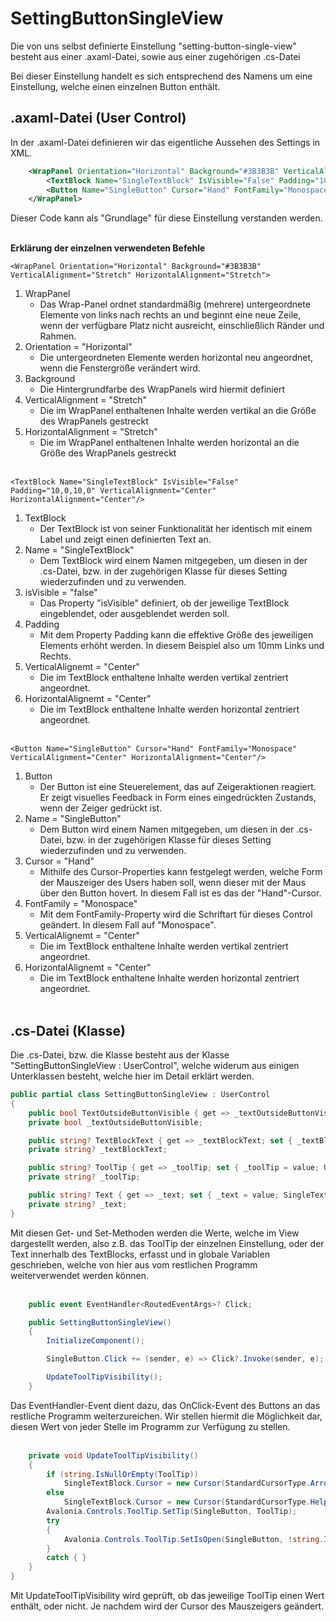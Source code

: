 # SettingButtonSingleView

Die von uns selbst definierte Einstellung "setting-button-single-view" besteht aus einer .axaml-Datei, sowie aus einer zugehörigen .cs-Datei

Bei dieser Einstellung handelt es sich entsprechend des Namens um eine Einstellung, welche einen einzelnen Button enthält. 

## .axaml-Datei (User Control)

In der .axaml-Datei definieren wir das eigentliche Aussehen des Settings in XML.

```XML
	<WrapPanel Orientation="Horizontal" Background="#3B3B3B" VerticalAlignment="Stretch" HorizontalAlignment="Stretch">
		<TextBlock Name="SingleTextBlock" IsVisible="False" Padding="10,0,10,0" VerticalAlignment="Center" HorizontalAlignment="Center"/>
		<Button Name="SingleButton" Cursor="Hand" FontFamily="Monospace" VerticalAlignment="Center" HorizontalAlignment="Center"/>
	</WrapPanel>
```

Dieser Code kann als "Grundlage" für diese Einstellung verstanden werden.<br><br>

**Erklärung der einzelnen verwendeten Befehle**

`<WrapPanel Orientation="Horizontal" Background="#3B3B3B" VerticalAlignment="Stretch" HorizontalAlignment="Stretch">`
1. WrapPanel
   - Das Wrap-Panel ordnet standardmäßig (mehrere) untergeordnete Elemente von links nach rechts an und beginnt eine neue Zeile, wenn der verfügbare Platz nicht ausreicht, einschließlich Ränder und Rahmen.
2. Orientation = "Horizontal"
   - Die untergeordneten Elemente werden horizontal neu angeordnet, wenn die Fenstergröße verändert wird.
3. Background 
   - Die Hintergrundfarbe des WrapPanels wird hiermit definiert
4. VerticalAlignment = "Stretch"
   - Die im WrapPanel enthaltenen Inhalte werden vertikal an die Größe des WrapPanels gestreckt
5. HorizontalAlignment = "Stretch"
   - Die im WrapPanel enthaltenen Inhalte werden horizontal an die Größe des WrapPanels gestreckt
<br><br>

`<TextBlock Name="SingleTextBlock" IsVisible="False" Padding="10,0,10,0" VerticalAlignment="Center" HorizontalAlignment="Center"/>`
1. TextBlock
   - Der TextBlock ist von seiner Funktionalität her identisch mit einem Label und zeigt einen definierten Text an. 
2. Name = "SingleTextBlock"
   - Dem TextBlock wird einem Namen mitgegeben, um diesen in der .cs-Datei, bzw. in der zugehörigen Klasse für dieses Setting wiederzufinden und zu verwenden.
3. isVisible = "false"
   - Das Property "isVisible" definiert, ob der jeweilige TextBlock eingeblendet, oder ausgeblendet werden soll.
4. Padding
   - Mit dem Property Padding kann die effektive Größe des jeweiligen Elements erhöht werden. In diesem Beispiel also um 10mm Links und Rechts.
5. VerticalAlignemt = "Center"
   - Die im TextBlock enthaltene Inhalte werden vertikal zentriert angeordnet.
6. HorizontalAlignemt = "Center"
   - Die im TextBlock enthaltene Inhalte werden horizontal zentriert angeordnet.
<br><br>

`<Button Name="SingleButton" Cursor="Hand" FontFamily="Monospace" VerticalAlignment="Center" HorizontalAlignment="Center"/>`
1. Button 
   - Der Button ist eine Steuerelement, das auf Zeigeraktionen reagiert. Er zeigt visuelles Feedback in Form eines eingedrückten Zustands, wenn der Zeiger gedrückt ist.
2. Name = "SingleButton"
   - Dem Button wird einem Namen mitgegeben, um diesen in der .cs-Datei, bzw. in der zugehörigen Klasse für dieses Setting wiederzufinden und zu verwenden.
3. Cursor = "Hand"
   - Mithilfe des Cursor-Properties kann festgelegt werden, welche Form der Mauszeiger des Users haben soll, wenn dieser mit der Maus über den Button hovert. In diesem Fall ist es das der "Hand"-Cursor.
4. FontFamily = "Monospace"
   - Mit dem FontFamily-Property wird die Schriftart für dieses Control geändert. In diesem Fall auf "Monospace".
5. VerticalAlignemt = "Center"
   - Die im TextBlock enthaltene Inhalte werden vertikal zentriert angeordnet.
6. HorizontalAlignemt = "Center"
   - Die im TextBlock enthaltene Inhalte werden horizontal zentriert angeordnet.
<br><br>

## .cs-Datei (Klasse)
Die .cs-Datei, bzw. die Klasse besteht aus der Klasse "SettingButtonSingleView : UserControl", welche widerum aus einigen Unterklassen besteht, welche hier im Detail erklärt werden.
```c#
public partial class SettingButtonSingleView : UserControl
{
    public bool TextOutsideButtonVisible { get => _textOutsideButtonVisible; set { _textOutsideButtonVisible = value; SingleTextBlock.IsVisible = value; } }
    private bool _textOutsideButtonVisible;

    public string? TextBlockText { get => _textBlockText; set { _textBlockText = value; SingleTextBlock.Text = value; } }
    private string? _textBlockText;

    public string? ToolTip { get => _toolTip; set { _toolTip = value; UpdateToolTipVisibility(); } }
    private string? _toolTip;

    public string? Text { get => _text; set { _text = value; SingleTextBlock.Text = value; SingleButton.Content = value; } }
    private string? _text;
}
```
Mit diesen Get- und Set-Methoden werden die Werte, welche im View dargestellt werden, also z.B. das ToolTip der einzelnen Einstellung, oder der Text innerhalb des TextBlocks, erfasst und in globale Variablen geschrieben, welche von hier aus vom restlichen Programm weiterverwendet werden können.
<br><br>

```c#
    public event EventHandler<RoutedEventArgs>? Click;

    public SettingButtonSingleView()
    {
        InitializeComponent();

        SingleButton.Click += (sender, e) => Click?.Invoke(sender, e);

        UpdateToolTipVisibility();
    }
```
Das EventHandler-Event dient dazu, das OnClick-Event des Buttons an das restliche Programm weiterzureichen.
Wir stellen hiermit die Möglichkeit dar, diesen Wert von jeder Stelle im Programm zur Verfügung zu stellen. 
<br><br>

```c#
    private void UpdateToolTipVisibility()
    {
        if (string.IsNullOrEmpty(ToolTip))
            SingleTextBlock.Cursor = new Cursor(StandardCursorType.Arrow);
        else
            SingleTextBlock.Cursor = new Cursor(StandardCursorType.Help);
        Avalonia.Controls.ToolTip.SetTip(SingleButton, ToolTip);
        try
        {
            Avalonia.Controls.ToolTip.SetIsOpen(SingleButton, !string.IsNullOrEmpty(ToolTip));
        }
        catch { }
    }
}
```
Mit UpdateToolTipVisibility wird geprüft, ob das jeweilige ToolTip einen Wert enthält, oder nicht. Je nachdem wird der Cursor des Mauszeigers geändert.